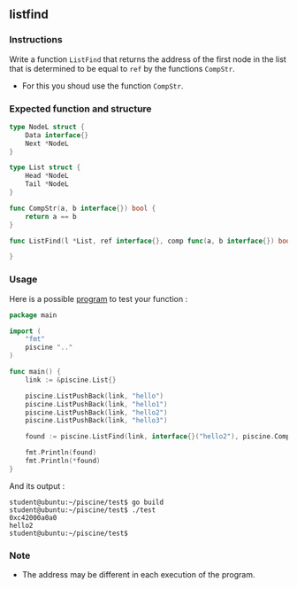 ## listfind

### Instructions

Write a function `ListFind` that returns the address of the first node in the list that is determined to be equal to `ref` by the functions `CompStr`.

- For this you shoud use the function `CompStr`.

### Expected function and structure

```go
type NodeL struct {
	Data interface{}
	Next *NodeL
}

type List struct {
	Head *NodeL
	Tail *NodeL
}

func CompStr(a, b interface{}) bool {
	return a == b
}

func ListFind(l *List, ref interface{}, comp func(a, b interface{}) bool) *interface{} {

}
```

### Usage

Here is a possible [program](TODO-LINK) to test your function :

```go
package main

import (
	"fmt"
	piscine ".."
)

func main() {
	link := &piscine.List{}

	piscine.ListPushBack(link, "hello")
	piscine.ListPushBack(link, "hello1")
	piscine.ListPushBack(link, "hello2")
	piscine.ListPushBack(link, "hello3")

	found := piscine.ListFind(link, interface{}("hello2"), piscine.CompStr)

	fmt.Println(found)
	fmt.Println(*found)
}
```

And its output :

```console
student@ubuntu:~/piscine/test$ go build
student@ubuntu:~/piscine/test$ ./test
0xc42000a0a0
hello2
student@ubuntu:~/piscine/test$
```
### Note

- The address may be different in each execution of the program.